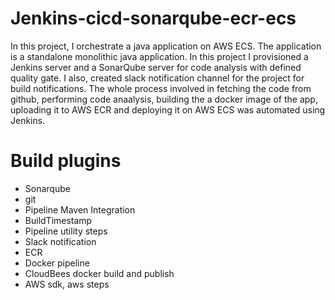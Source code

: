 # Jenkins-cicd-sonarqube-ecr-ecs
In this project, I orchestrate a java application on AWS ECS. 
The application is a standalone monolithic java application. 
In this project I provisioned a Jenkins server and a SonarQube server for code analysis with defined quality gate. 
I also, created slack notification channel for the project for build notifications. 
The whole process involved in fetching the code from github, performing code anaalysis, building the a docker image of the app, uploading it to AWS ECR and deploying it on AWS ECS was automated using Jenkins. 

# Build plugins
* Sonarqube
* git
* Pipeline Maven Integration
* BuildTimestamp
* Pipeline utility steps
* Slack notification
* ECR
* Docker pipeline
* CloudBees docker build and publish
* AWS sdk, aws steps
